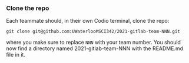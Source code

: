 ### Clone the repo

Each teammate should, in their own Codio terminal, clone the repo:

```
git clone git@github.com:UWaterlooMSCI342/2021-gitlab-team-NNN.git
```

where you make sure to replace `NNN` with your team number.  You should now find a directory named 2021-gitlab-team-NNN with the README.md file in it.

